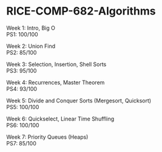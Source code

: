 # RICE-COMP-682-Algorithms

Week 1: Intro, Big O   
PS1: 100/100

Week 2: Union Find   
PS2: 85/100

Week 3: Selection, Insertion, Shell Sorts     
PS3: 95/100

Week 4: Recurrences, Master Theorem     
PS4: 93/100

Week 5: Divide and Conquer Sorts (Mergesort, Quicksort)    
PS5: 100/100

Week 6: Quickselect, Linear Time Shuffling    
PS6: 100/100

Week 7: Priority Queues (Heaps)    
PS7: 85/100
